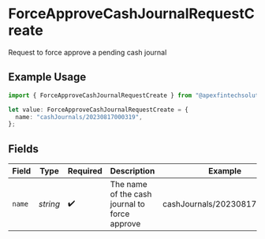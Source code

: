 # ForceApproveCashJournalRequestCreate

Request to force approve a pending cash journal

## Example Usage

```typescript
import { ForceApproveCashJournalRequestCreate } from "@apexfintechsolutions/ascend-sdk/models/components";

let value: ForceApproveCashJournalRequestCreate = {
  name: "cashJournals/20230817000319",
};
```

## Fields

| Field                                         | Type                                          | Required                                      | Description                                   | Example                                       |
| --------------------------------------------- | --------------------------------------------- | --------------------------------------------- | --------------------------------------------- | --------------------------------------------- |
| `name`                                        | *string*                                      | :heavy_check_mark:                            | The name of the cash journal to force approve | cashJournals/20230817000319                   |